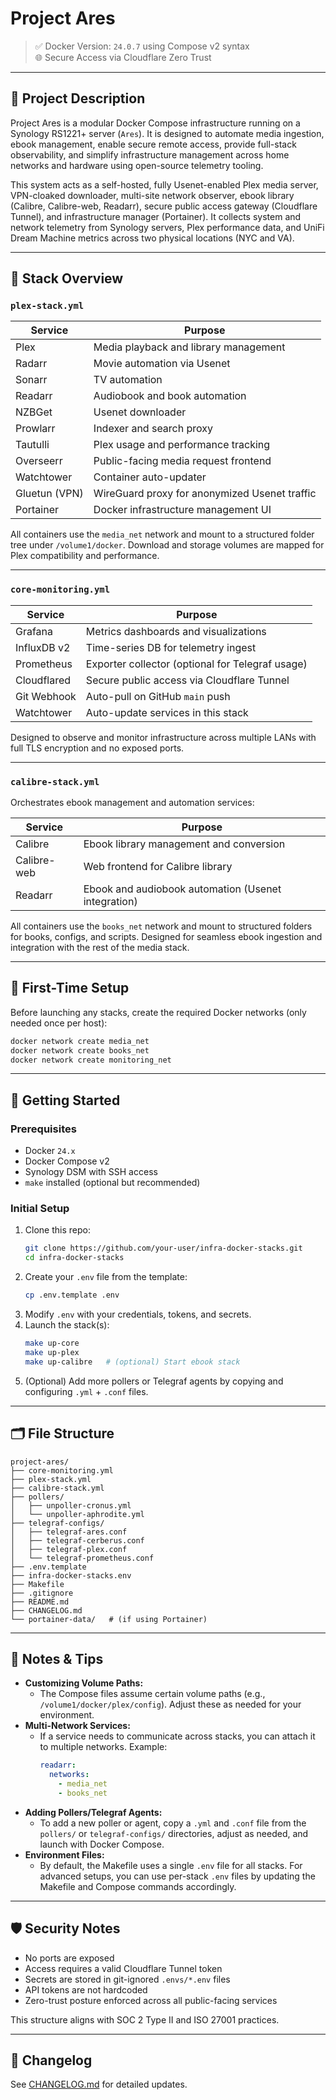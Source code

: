 # Project Ares

> ✅ Docker Version: `24.0.7` using Compose v2 syntax  
> 🌐 Secure Access via Cloudflare Zero Trust

---

## 📖 Project Description

Project Ares is a modular Docker Compose infrastructure running on a Synology RS1221+ server (`Ares`). It is designed to automate media ingestion, ebook management, enable secure remote access, provide full-stack observability, and simplify infrastructure management across home networks and hardware using open-source telemetry tooling.

This system acts as a self-hosted, fully Usenet-enabled Plex media server, VPN-cloaked downloader, multi-site network observer, ebook library (Calibre, Calibre-web, Readarr), secure public access gateway (Cloudflare Tunnel), and infrastructure manager (Portainer). It collects system and network telemetry from Synology servers, Plex performance data, and UniFi Dream Machine metrics across two physical locations (NYC and VA).

---

## 🧱 Stack Overview

### `plex-stack.yml`
| Service         | Purpose                                               |
|----------------|--------------------------------------------------------|
| Plex            | Media playback and library management                 |
| Radarr          | Movie automation via Usenet                           |
| Sonarr          | TV automation                                         |
| Readarr         | Audiobook and book automation                         |
| NZBGet          | Usenet downloader                                     |
| Prowlarr        | Indexer and search proxy                              |
| Tautulli        | Plex usage and performance tracking                   |
| Overseerr       | Public-facing media request frontend                  |
| Watchtower      | Container auto-updater                                |
| Gluetun (VPN)   | WireGuard proxy for anonymized Usenet traffic         |
| Portainer       | Docker infrastructure management UI                   |

All containers use the `media_net` network and mount to a structured folder tree under `/volume1/docker`. Download and storage volumes are mapped for Plex compatibility and performance.

---

### `core-monitoring.yml`
| Service         | Purpose                                                 |
|----------------|----------------------------------------------------------|
| Grafana         | Metrics dashboards and visualizations                   |
| InfluxDB v2     | Time-series DB for telemetry ingest                     |
| Prometheus      | Exporter collector (optional for Telegraf usage)        |
| Cloudflared     | Secure public access via Cloudflare Tunnel              |
| Git Webhook     | Auto-pull on GitHub `main` push                         |
| Watchtower      | Auto-update services in this stack                      |

Designed to observe and monitor infrastructure across multiple LANs with full TLS encryption and no exposed ports.

---

### `calibre-stack.yml`
Orchestrates ebook management and automation services:

| Service         | Purpose                                               |
|----------------|--------------------------------------------------------|
| Calibre        | Ebook library management and conversion                |
| Calibre-web    | Web frontend for Calibre library                       |
| Readarr        | Ebook and audiobook automation (Usenet integration)    |

All containers use the `books_net` network and mount to structured folders for books, configs, and scripts. Designed for seamless ebook ingestion and integration with the rest of the media stack.

---

## 🚦 First-Time Setup

Before launching any stacks, create the required Docker networks (only needed once per host):

```sh
docker network create media_net
docker network create books_net
docker network create monitoring_net
```

---

## 🚀 Getting Started

### Prerequisites
- Docker `24.x`
- Docker Compose v2
- Synology DSM with SSH access
- `make` installed (optional but recommended)

### Initial Setup
1. Clone this repo:
   ```bash
   git clone https://github.com/your-user/infra-docker-stacks.git
   cd infra-docker-stacks
   ```
2. Create your `.env` file from the template:
   ```bash
   cp .env.template .env
   ```
3. Modify `.env` with your credentials, tokens, and secrets.
4. Launch the stack(s):
   ```bash
   make up-core
   make up-plex
   make up-calibre   # (optional) Start ebook stack
   ```
5. (Optional) Add more pollers or Telegraf agents by copying and configuring `.yml` + `.conf` files.

---

## 🗂 File Structure

```text
project-ares/
├── core-monitoring.yml
├── plex-stack.yml
├── calibre-stack.yml
├── pollers/
│   ├── unpoller-cronus.yml
│   └── unpoller-aphrodite.yml
├── telegraf-configs/
│   ├── telegraf-ares.conf
│   ├── telegraf-cerberus.conf
│   ├── telegraf-plex.conf
│   └── telegraf-prometheus.conf
├── .env.template
├── infra-docker-stacks.env
├── Makefile
├── .gitignore
├── README.md
├── CHANGELOG.md
└── portainer-data/   # (if using Portainer)
```

---

## 📝 Notes & Tips

- **Customizing Volume Paths:**
  - The Compose files assume certain volume paths (e.g., `/volume1/docker/plex/config`). Adjust these as needed for your environment.
- **Multi-Network Services:**
  - If a service needs to communicate across stacks, you can attach it to multiple networks. Example:
    ```yaml
    readarr:
      networks:
        - media_net
        - books_net
    ```
- **Adding Pollers/Telegraf Agents:**
  - To add a new poller or agent, copy a `.yml` and `.conf` file from the `pollers/` or `telegraf-configs/` directories, adjust as needed, and launch with Docker Compose.
- **Environment Files:**
  - By default, the Makefile uses a single `.env` file for all stacks. For advanced setups, you can use per-stack `.env` files by updating the Makefile and Compose commands accordingly.

---

## 🛡 Security Notes

- No ports are exposed
- Access requires a valid Cloudflare Tunnel token
- Secrets are stored in git-ignored `.envs/*.env` files
- API tokens are not hardcoded
- Zero-trust posture enforced across all public-facing services

This structure aligns with SOC 2 Type II and ISO 27001 practices.

---

## 📄 Changelog

See [CHANGELOG.md](./CHANGELOG.md) for detailed updates.